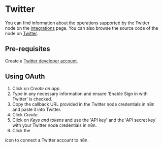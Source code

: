 # Twitter

You can find information about the operations supported by the Twitter node on the [integrations](https://n8n.io/integrations/n8n-nodes-base.twitter) page. You can also browse the source code of the node on [Twitter](https://github.com/n8n-io/n8n/tree/master/packages/nodes-base/nodes/Twitter).

## Pre-requisites

Create a [Twitter developer account](https://developer.twitter.com/).

## Using OAuth

1. Click on *Create an app*.
2. Type in any necessary information and ensure 'Enable Sign in with Twitter' is checked. 
3. Copy the callback URL provided in the Twitter node credentials in n8n and paste it into Twitter.
4. Click *Create*.
5. Click on *Keys and tokens* and use the 'API key' and the 'API secret key' with your Twitter node credentials in n8n.
6. Click the <svg width="1em" height="1em" viewBox="0 0 16 16" class="bi bi-arrow-clockwise" fill="currentColor" xmlns="http://www.w3.org/2000/svg">
  <path fill-rule="evenodd" d="M3.17 6.706a5 5 0 0 1 7.103-3.16.5.5 0 1 0 .454-.892A6 6 0 1 0 13.455 5.5a.5.5 0 0 0-.91.417 5 5 0 1 1-9.375.789z"/>
  <path fill-rule="evenodd" d="M8.147.146a.5.5 0 0 1 .707 0l2.5 2.5a.5.5 0 0 1 0 .708l-2.5 2.5a.5.5 0 1 1-.707-.708L10.293 3 8.147.854a.5.5 0 0 1 0-.708z"/>
</svg> icon to connect a Twitter account to n8n.
